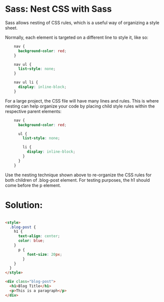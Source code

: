 # Sass: Nest CSS with Sass

Sass allows nesting of CSS rules, which is a useful way of organizing a style sheet.

Normally, each element is targeted on a different line to style it, like so:
```css
    nav {
      background-color: red;
    }

    nav ul {
      list-style: none;
    }

    nav ul li {
      display: inline-block;
    }
```
For a large project, the CSS file will have many lines and rules. This is where nesting can help organize your code by placing child style rules within the respective parent elements:
```css
    nav {
      background-color: red;

      ul {
        list-style: none;

        li {
          display: inline-block;
        }
      }
    }
```
Use the nesting technique shown above to re-organize the CSS rules for both children of .blog-post element. For testing purposes, the h1 should come before the p element.

# Solution:
```html

<style>
  .blog-post {
    h1 {
      text-align: center;
      color: blue;
    }
      p {
          font-size: 20px;
        }
    }
  }
</style>

<div class="blog-post">
  <h1>Blog Title</h1>
  <p>This is a paragraph</p>
</div>
```
